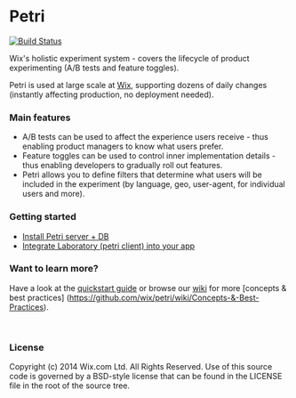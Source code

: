 Petri
=====

[![Build Status](https://travis-ci.org/wix/petri.svg?branch=master)](https://travis-ci.org/wix/petri)

Wix's holistic experiment system - covers the lifecycle of product experimenting (A/B tests and feature toggles).

Petri is used at large scale at [Wix](http://www.wix.com), supporting dozens of daily changes (instantly affecting production, no deployment needed).  

### Main features
* A/B tests can be used to affect the experience users receive - thus enabling product managers to know what users prefer.
* Feature toggles can be used to control inner implementation details - thus enabling developers to gradually roll out features.  
* Petri allows you to define filters that determine what users will be included in the experiment (by language, geo, user-agent, for individual users and more).

### Getting started
* [Install Petri server + DB](https://github.com/wix/petri/wiki/Installing-Petri-Server)
* [Integrate Laboratory (petri client) into your app](https://github.com/wix/petri/wiki/Integrating-Petri-into-your-app)


### Want to learn more? 
Have a look at the [quickstart guide](https://github.com/wix/petri/wiki/Quickstart-Guide) or browse our [wiki](https://github.com/wix/petri/wiki) for more [concepts & best practices] (https://github.com/wix/petri/wiki/Concepts-&-Best-Practices).

</br>

### License

Copyright (c) 2014 Wix.com Ltd. All Rights Reserved. Use of this source code is governed by a BSD-style license that can be found in the LICENSE file in the root of the source tree.
